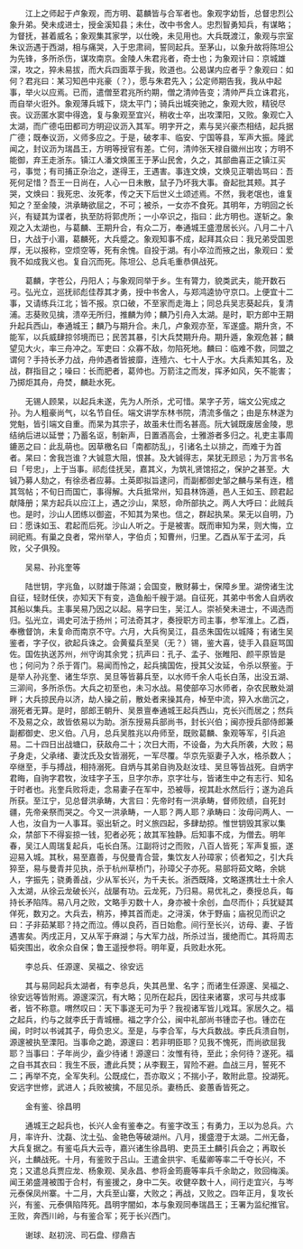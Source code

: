 <!-- { "loadSidebar": true } -->
　　江上之师起于卢象观，而方明、葛麟皆与合军者也。象观字幼哲，总督忠烈公象升弟。癸未成进士，授金溪知县；未仕，改中书舍人。忠烈智勇知兵，有谋略；为督抚，甚着威名；象观集其家学，以仕晚，未见用也。大兵既渡江，象观与宗室朱议沥遇于西湖，相与痛哭，入于忠肃祠，誓同起兵。至茅山，以象升故将陈坦公为先锋，多所杀伤，谋攻南京。金陵人朱君兆者，奇士也；为象观计曰：京城雄深，攻之，猝未易拔，而大兵四面萃于我，败道也。公曷谋内应者乎？象观曰：如何？君兆曰：某习知邑中兆豪（？），愿与朱君先入；公定师期告我，我从中起事，举火以应焉。已而，遣僧至君兆所约期，僧之清帅告变；清帅严兵立诛君兆，而自举火诳外。象观薄兵城下，烧太平门；骑兵出城突驰之，象观大败，精锐尽丧。议沥匿水窦中得逸，复与象观至宜兴，稍收士卒，出攻溧阳，又败。象观亡入太湖，而广德屯田都司方明迎议沥入其军。明字开之，素与吴兴豪杰相结，起兵据广德；既奉议沥，义师多应之。于是，破孝丰、临安、宁国等县，军声大振。隆武闻之，封议沥为瑞昌王，方明等授官有差。亡何，清帅张天禄自徽州出攻；方明不能御，弃王走浙东。镇江人潘文焕匿王于茅山民舍，久之，其部曲喜正之镇江买弓，事觉；有司捕正杂治之，遂得王，王遇害。事连文焕，文焕见正嚼齿骂曰：吾死何足惜？吾王一日尚在，人心一日未散，鼠子乃坏我大事。奋起批其颊。其子哭，文焕曰：我死忠、汝死孝，传之天下后世义土颂述焉。不然，我老氓也，谁复知之？至金陵，洪承畴欲屈之，不可；被杀，一女亦不食死。其明年，方明回之长兴，有疑其为谍者，执至防将郭虎所；一小卒识之，指曰：此方明也。遂斩之。象观之入太湖也，与葛麟、王期升合，有众二万，奉通城王盛澄居长兴。八月二十八日，大战于小湄，葛麟死，大兵蹙之。象观知事不成，起拜其众曰：我兄弟受国恩厚，无以报称，空烦空等，死有余愧。自投于湖。有小卒泣而掖之出，象观曰：爱我不如成我义也。复自沉而死。陈坦公、总兵毛重恭俱战死。

　　葛麟，字苍公，丹阳人；与象观同举于乡。生有膂力，貌类武夫，能开数石弓。弘光立，巡抚祁彪佳荐其才勇，授中书舍人，与郑鸿逵协守京口。上便宜十二事，又请练兵江北；皆不报。京口破，不至家而走海上；同总兵吴志葵起兵，复清浦。志葵败见擒，溃卒无所归，推麟为帅；麟乃引舟入太湖。是时，职方郎中王期升起兵西山，奉通城王；麟乃与期升合。未几，卢象观亦至，军遂盛。期升贪，不能军，以兵威肆掠邻境而已；民苦其暴，引大兵焚期升舟。期升遁，象观危甚；麟望见大火，率三舟冲之。军吏曰：众寡不敌，勿陷死地。麟曰：临难不救，同盟之谓何？手持长矛力战，舟帅遇者皆披靡，连殪六、七十人于水。大兵素知其名，及战，群指目之；噪曰：长而肥者，葛帅也。万箭注之而发，挥矛如风，矢不能害；乃掷炬其舟，舟焚，麟赴水死。

　　无锡人顾杲，以起兵未遂，先为人所杀，尤可惜。杲字子芳，端文公宪成之孙。为人粗豪尚气，以名节自任。端文讲学东林书院，清流多偕之；由是东林遂为党魁，皆引端文自重。而杲为其宗子，故虽未仕而名甚高。阮大铖既废居金陵，思结纳后进以延誉；乃蓄名讴，制新声，日置酒高会，士雅游者多归之。礼吏主事周鏕恶之曰：此乱萌也。因草檄名曰「南都防乱」，引诸名土以排之，而难于为首者。杲曰：舍我岂谁？大铖意大阻，恨甚。及大铖得志，杲犹无顾忌；为万言书名曰「号忠」，上于当事。祁彪佳抚吴，嘉其义，为筑礼贤馆招之，保护之甚至。大铖乃募人劾之，有徐丞者应募。土英即拟旨逮问，而副都御史邹之麟与杲有连，稽其驾帖；不旬日而国亡，事得解。大兵抵常州，知县林饰遁，邑人王如玉、顾君起献降册；杲方起兵以应江上，遇之沙山，杲怒，命所部执之。两人大呼曰：此贼兵也。是时，沙山人团练以御盗，不知其为杲也。信之，群起执杲。杲无以自明，乃曰：愿诛如玉、君起而后死。沙山人听之。于是被害。既而审知为杲，则大悔，立祠祀焉。有巢之良者，常州举人，字伯贞；知曹州，归里。乙酉从军于孟河，兵败，父子俱殁。

　　吴易、孙兆奎等

　　陆世钥，字兆鱼，以财雄于陈湖；会国变，散财募士，保障乡里。湖傍诸生沈自征，轻财任侠，亦知天下有变，造鱼船千艘于湖。自征死，其弟中书舍人自炳收其船以集兵。主事吴易乃因之以起。易字曰生，吴江人。崇祯癸未进士，不谒选而归。弘光立，谒史可法于扬州；可法奇其才，奏授职方司主事，参军淮上。乙酉，奉檄督饷，未复命而南京不守。六月，大兵徇吴江，县丞朱国佐以城降；有诸生吴鉴者，字子仪，欲起兵诛之。会黄蜚兵至吴（无？）锡，鉴大喜，徒手入县庭骂国佐。国佐执送苏州，州守询其余党；抗声曰：孔子、孟子、张睢阳、颜平原皆是也；何问为？杀于胥门。易闻而怜之，起兵擒国佐，授其父汝延，令杀以祭鉴。于是举人孙兆奎、诸生华京、吴旦等皆募兵至，以水师千余人屯长白荡，出没五湖、三泖间，多所杀伤。大兵之初至也，未习水战。易使部卒习水师者，杂农民散处湖畔；大兵掠民舟以济，劫人操之前，散处者来操其舟，棹至中流，猝入水凿沉之，溺死者无算。是时，部郎王朝升、吴景亶奉通城王起兵西山，克长兴而居之；然兵不及易之众，故皆依易以为助。浙东授易兵部尚书，封长兴伯；闽亦授兵部侍郎兼副都御史、忠义伯。八月，总兵吴胜兆以舟师至，既败葛麟、象观等军，引兵追易。二十四日出战塘口，获敌舟二十；次日大雨，不设备，为大兵所袭，大败；易孑身走，父承绪、妻沈氏及女皆溺死，一军尽覆。华京先驱妻子入水，格杀数人；卒继至，手与搏战，相持溺死。自炳与其弟自驹及赵汝珪、吴旦等皆战死。自炳字君晦，自驹字君牧，汝珪字子玉，旦字尔赤，京字壮与，皆诸生中之有志行、知名于时者也。兆奎兵败将走，念易妻子在军中，恐被辱，视其赴水然后行；遂为追兵所获。至江宁，见总督洪承畴，大言曰：先帝时有一洪承畴，督师败绩，自死封疆，先帝亲祭而哭之。今又一洪承畴，一人耶？两人耶？承畴曰：汝毋问两人、一人也，汝自为一人事耳。驱出斩之。时义旅四起，多肆劫掠。惟世钥毁其家以集众，禁部下不得妄掠一钱，犯者必死；故其军独静。后知事不成，为僧去。明年春，吴江人周瑞复起兵，屯长白荡。江副将讨之而败，八百人皆死；军声复振，遂迎易入城。其秋，易至嘉善，与倪曼青合营，集饮友人孙璋家；侦者知之，引大兵猝至，易与曼青并见执，杀于杭州草桥门，孙璋父子亦死。易部将茹文略，余姚人，字振先；骁勇善战，少从军长兴，为千夫长。浙西既降，文略遂携壮土十余人入太湖，从徐云龙破长兴，战屡有功。云龙死，乃归易。易优礼之，奏授总兵，每持长矛陷阵。易八月之败，文略手刃数十人，身亦被十余创，血尽而仆；兵犹疑其佯死，数刃之。大兵去，稍苏，捧其首而走。之浔溪，休于野庙；庙祝见而识之曰：子非茹某耶？持之而泣。傅以良药，百日始愈。间行至长兴，访母、妻、子皆遇害矣。丙戌正月，又从军于麻湖；与大军力战，所杀过当，援绝而亡。其将周志韬突围出，收余众自保；鲁王遥授参将。明年夏，兵败赴水死。

　　李总兵、任源邃、吴福之、徐安远

　　其与易同起兵太湖者，有李总兵，失其邑里、名字；而诸生任源邃、吴福之、徐安远等皆附焉。源邃深沉，有大略；见所在起兵，因往来诸寨，求可与共成事者，皆不称意。喟然叹曰：天下事遂无可为乎？我视诸军皆儿戏耳。家居久之。福之起兵，约与之就李氏于青城栅。福之字介公，闽中礼部尚书锺峦子也。锺峦在闽，时时以书诫其子，毋负忠义。至是，与李合军，与大兵数战。李氏兵溃自刎，源邃被执至溧阳。当事命之跪，源邃曰：若非明臣耶？见我不愧死，而尚欲屈我耶？当事曰：子年尚少，盍少待诸！源邃曰：汝惟有待，至此；余何待？遂死。福之自书其衣曰：我生不辰，遭此兵燹；从李觐王，冐险不避。血战三月，誓死不二；再举不克，全军失利。公既成仁，吾亦取义；不揣小子，敢附此意。投湖死。安远字世修，武进人；兵败被擒，不屈见杀。妻杨氏、妾蕙香皆死之。

　　金有鉴、徐昌明

　　通城王之起兵也，长兴人金有鉴奉之。有鉴字改玉；有勇力，王以为总兵。六月，率许升、沈磊、沈土弘、金艳色等破湖州。八月，援盛澄于太湖。二州无备，大兵复据之。有鉴屯兵大云寺，嘉兴诸生徐昌明、吏员王土麟引兵会之；再取长兴，土麟战死。十月，有鉴败于吕山。王遣金拱宇、毛蜚卿等率二千夺长兴，不克；又遣总兵贾应龙、杨象观、吴永昌、参将金筠鹿等率兵千余助之，败回梅溪。闻王弟盛漋被围于合村，有鉴援之，身中二矢。收健卒数十人，间行走宜兴，与岑元泰保凤州寨。十二月，大兵至山寨，大败之；再战，又败之。四年正月，复攻长兴，有鉴、元泰俱陷阵死。昌明字闇如，本与象观同奉瑞昌王；王署为监纪推官。王败，奔西川岭，与有鉴合军；死于长兴西门。

　　谢球、赵初浣、司石盘、缪鼎吉

